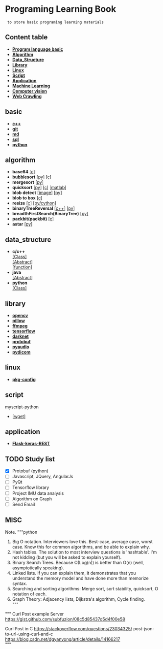# Programing Learning Book 

` to store basic programing learning materials`

## Content table  
- **[Program language basic](#basic)**  
- **[Algorithm](#algorithm)**  
- **[Data_Structure](#data_structure)**  
- **[Library](#library)**  
- **[Linux](#linux)**  
- **[Script](#script)**  
- **[Application](#application)**  
- **[Machine Learning](./machine_learning/machine_learning.md)**  
- **[Computer vision](./computer_vision/computer_vision.md)**  
- **[Web Crawling](./webcrawl/webcrawl.md)**  

## basic  
- **[c++](./language/C++.md)**  
- **[git](./language/Git-note.md)**  
- **[md](./language/markdown.md)**
- **[sql](./language/database/sql.md)**
- **[python](./language/python.md)**

## algorithm  
- **base64**
[[c]](./algorithm/c/b64.c)
- **bubblesort**
[[py]](./algorithm/python/_bubblesort.py)
[[c]](./algorithm/c/_bubblesort.c)
- **mergesort**
[[py]](./algorithm/python/_mergesort.py)
- **quicksort**
[[py]](./algorithm/python/_quicksort.py)
[[c]](./algorithm/c/_quicksort.c)
[[matlab]](./algorithm/matlab/_quicksrot.py)
- **blob detect**
[[image]](./files/imagelist.md#blob)
[[py]](./algorithm/python/_blob_detect.py)
- **blob to box**
[[c]](./algorithm/c/_blobToBox.c)
- **resize**
[[c]](./algorithm/c/resize/resize.c)
[[py/cython]](./algorithm/python/resize/resize.ipynb)
- **binaryTreeReversal**
[[c++]](./algorithm/c++/binaryTreeReversal.cpp)
[[py]](./algorithm/python/_binarytreereversal.py)
- **breadthFirstSearch(BinaryTree)**
[[py]](./algorithm/python/_breadthfirst.py)
- **packbit(packbit)**
[[c]](./algorithm/c/packbit.c)
- **astar**
[[py]](./algorithm/python/_astar.py)


## data_structure
- **c/c++**  
[[Class]](./data_structure/C_C++/typedef.md)  
[[Abstract]](./data_structure/C_C++/abstract.md)  
[[function]](./data_structure/C_C++/void_const.md)  
- **java**  
[[Abstract]](./data_structure/java/abstract_interface.md)
- **python**  
[[Class]](./data_structure/python/class.md)  

## library 
- **[opencv](./library/opencv.md)**  
- **[pillow](./library/pillow.md)**  
- **[ffmpeg](./library/ffmpeg.md)**  
- **[tensorflow](./library/tensorflow.md)**  
- **[darknet](./library/darknet.md)**  
- **[protobuf](./library/protobuf.md)**  
- **[pyaudio](./library/pyaudio.md)**  
- **[pydicom](./library/pydicom.md)**  

## linux 
- **[pkg-config](./linux/pkg-config.md)**  

## script  
myscript-python
- [[wget]](./script/wget.py)

## application  
- **[Flask-keras-REST](./application/flask_keras_rest.md)**  

## TODO Study list
- [x] Protobuf (python)  
- [ ] Javascript, JQuery, AngularJs  
- [ ] PyQt   
- [ ] Tensorflow library   
- [ ] Project IMU data analysis  
- [ ] Algorithm on Graph  
- [ ] Send Email  

## MISC

Note.
"""python
1)  Big O notation.  Interviewers love this.  Best-case, average case, worst case.  Know this for common algorithms, and be able to explain why.  
2)  Hash tables.  The solution to most interview questions is 'hashtable'.  I'm not kidding (but you will be asked to explain yourself).  
3)  Binary Search Trees.  Because O(Log(n)) is better than O(n) (well, asymptotically speaking).  
4)  Linked lists.  If you can explain them, it demonstrates that you understand the memory model and have done more than memorize syntax.  
5)  Searching and sorting algorithms:  Merge sort, sort stability, quicksort, O notation of each.  
6)  Graph Theory: Adjacency lists, Dijkstra's algorithm, Cycle finding.  
"""

"""
Curl Post example Server 
https://gist.github.com/subfuzion/08c5d85437d5d4f00e58  

Curl Post in C
https://stackoverflow.com/questions/23034325/  post-json-to-url-using-curl-and-c  
https://blog.csdn.net/dgyanyong/article/details/14166217  
"""



